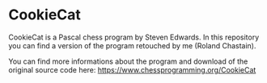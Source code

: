 # CookieCat

CookieCat is a Pascal chess program by Steven Edwards. In this repository you can find a version of the program retouched by me (Roland Chastain).

You can find more informations about the program and download of the original source code here:
https://www.chessprogramming.org/CookieCat
